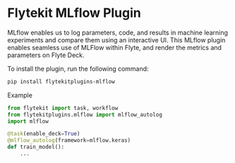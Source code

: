 # Flytekit MLflow Plugin

MLflow enables us to log parameters, code, and results in machine learning experiments and compare them using an interactive UI.
This MLflow plugin enables seamless use of MLFlow within Flyte, and render the metrics and parameters on Flyte Deck.

To install the plugin, run the following command:

```bash
pip install flytekitplugins-mlflow
```

Example
```python
from flytekit import task, workflow
from flytekitplugins.mlflow import mlflow_autolog
import mlflow

@task(enable_deck=True)
@mlflow_autolog(framework=mlflow.keras)
def train_model():
    ...
```
